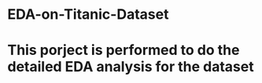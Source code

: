 # EDA-on-Titanic-Dataset

# This porject is performed to do the detailed EDA analysis for the dataset
